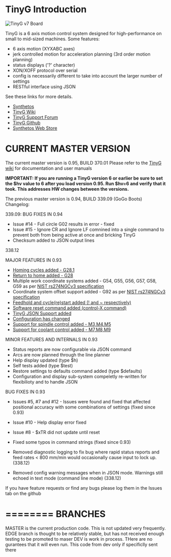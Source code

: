 TinyG Introduction
========

![TinyG v7 Board](http://farm9.staticflickr.com/8186/8436183471_6b3708cd0d_c.jpg)

TinyG is a 6 axis motion control system designed for high-performance on small to mid-sized machines. Some features:

* 6 axis motion (XYXABC axes)
* jerk controlled motion for acceleration planning (3rd order motion planning)
* status displays ('?' character)
* XON/XOFF protocol over serial
* config is necessarily different to take into account the larger number of settings
* RESTful interface using JSON

See these links for more details.

* [Synthetos](https://www.synthetos.com/)
* [TinyG Wiki](https://github.com/synthetos/TinyG/wiki)
* [TinyG Support Forum](https://www.synthetos.com/forum/tinyg/)
* [TinyG Github](https://github.com/synthetos/TinyG)
* [Synthetos Web Store](https://www.synthetos.com/webstore/)


CURRENT MASTER VERSION
========
The current master version is 0.95, BUILD 370.01
Please refer to the [TinyG wiki](https://github.com/synthetos/TinyG/wiki) for documentation and user manuals

**IMPORTANT: If you are running a TinyG version 6 or earlier be sure to set the $hv value to 6 after you load version 0.95. 
Run $hv=6 and verify that it took. 
This addresses HW changes between the versions.**

The previous master version is 0.94, BUILD 339.09 (GoGo Boots)
Changelog:

339.09: 
BUG FIXES IN 0.94
* Issue #14 - Full circle G02 results in error - fixed
* Issue #15 - Ignore CR and Ignore LF comnined into a single command to prevent both from being active at once and bricking TinyG
* Checksum added to JSON output lines

338.12

MAJOR FEATURES IN 0.93
* [Homing cycles added - G28.1](http://www.synthetos.com/wiki/index.php?title=Projects:TinyG-Homing)
* [Return to home added - G28](http://www.synthetos.com/wiki/index.php?title=Projects:TinyG-Homing)
* Multiple work coordinate systems added - G54, G55, G56, G57, G58, G59 as per [NIST rs274NGCv3 specification](http://citeseerx.ist.psu.edu/viewdoc/summary?doi=10.1.1.141.2441)
* Coordinate system offset support added - G92 as per [NIST rs274NGCv3 specification](http://citeseerx.ist.psu.edu/viewdoc/summary?doi=10.1.1.141.2441)
* [Feedhold and cycle(re)start added (! and ~ respectively)](http://www.synthetos.com/wiki/index.php?title=Projects:TinyG-Gcode-Support#Starting.2C_Stopping.2C_Feedhold_and_Rate_Overrides_-_Design_Notes)
* [Software reset command added (control-X command)](http://www.synthetos.com/wiki/index.php?title=Projects:TinyG-Gcode-Support#Starting.2C_Stopping.2C_Feedhold_and_Rate_Overrides_-_Design_Notes)
* [TinyG JSON Support added](http://www.synthetos.com/wiki/index.php?title=Projects:TinyG-JSON)
* [Configuration has changed](http://www.synthetos.com/wiki/index.php?title=TinyG:Configuring) 
* [Support for spindle control added - M3,M4,M5](http://www.synthetos.com/wiki/index.php?title=Projects:TinyG-Gcode-Support#Gcode_Language_Support)
* [Support for coolant control added - M7,M8,M9](http://www.synthetos.com/wiki/index.php?title=Projects:TinyG-Gcode-Support#Gcode_Language_Support)

MINOR FEATURES AND INTERNALS IN 0.93
* Status reports are now configurable via JSON command
* Arcs are now planned through the line planner
* Help display updated (type $h)
* Self tests added (type $test)
* Restore settings to defaults command added (type $defaults)
* Configuration and display sub-system compeletly re-written for flexibilioty and to handle JSON

BUG FIXES IN 0.93
* Issues #5, #7 and #12 - Issues were found and fixed that affected positional accuracy with some combinations of settings (fixed since 0.93)
* Issue #10 - Help display error fixed
* Issue #8 - $xTR did not update until reset
* Fixed some typos in command strings (fixed since 0.93)

* Removed diagnostic logging to fix bug where rapid status reports and feed rates < 800 mm/min would occasionally cause input to lock up. (338.12)
* Removed config warning messages when in JSON mode. Warnings still echoed in text mode (command line mode) (338.12)

If you have feature requests or find any bugs please log them in the Issues tab on the github


========
BRANCHES
========

MASTER is the current production code. This is not updated very frequently.
EDGE branch is thought to be relatively stable, but has not received enough testing to be promoted to maser
DEV is work in process. THere are no gurantees that it will even run. This code from dev only if specificlly sent there
